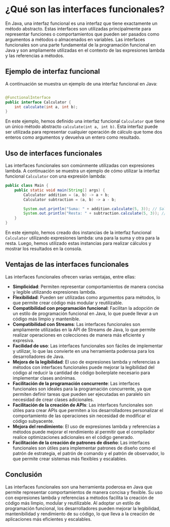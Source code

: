 # ¿Qué son las interfaces funcionales?

En Java, una interfaz funcional es una interfaz que tiene exactamente un método abstracto. Estas interfaces son
utilizadas principalmente para representar funciones o comportamientos que pueden ser pasados como argumentos a métodos
o almacenados en variables. Las interfaces funcionales son una parte fundamental de la programación funcional en Java y
son ampliamente utilizadas en el contexto de las expresiones lambda y las referencias a métodos.

## Ejemplo de interfaz funcional

A continuación se muestra un ejemplo de una interfaz funcional en Java:

```java 

@FunctionalInterface
public interface Calculator {
    int calculate(int a, int b);
}
``` 

En este ejemplo, hemos definido una interfaz funcional `Calculator` que tiene un único método abstracto `calculate(int
a, int b)`. Esta interfaz puede ser utilizada para representar cualquier operación de cálculo que tome dos enteros como
argumentos y devuelva un entero como resultado.

## Uso de interfaces funcionales

Las interfaces funcionales son comúnmente utilizadas con expresiones lambda. A continuación se muestra un ejemplo de
cómo utilizar la interfaz funcional `Calculator` con una expresión lambda:

```java
public class Main {
    public static void main(String[] args) {
        Calculator addition = (a, b) -> a + b;
        Calculator subtraction = (a, b) -> a - b;

        System.out.println("Suma: " + addition.calculate(5, 3)); // Salida: Suma: 8
        System.out.println("Resta: " + subtraction.calculate(5, 3)); // Salida: Resta: 2
    }
}
```

En este ejemplo, hemos creado dos instancias de la interfaz funcional `Calculator` utilizando expresiones lambda: una
para la suma y otra para la resta. Luego, hemos utilizado estas instancias para realizar cálculos y mostrar los
resultados en la consola.

## Ventajas de las interfaces funcionales

Las interfaces funcionales ofrecen varias ventajas, entre ellas:

- **Simplicidad**: Permiten representar comportamientos de manera concisa y legible utilizando expresiones lambda.
- **Flexibilidad**: Pueden ser utilizadas como argumentos para métodos, lo que permite crear código más modular y
  reutilizable.
- **Compatibilidad con programación funcional**: Facilitan la adopción de un estilo de programación funcional en Java,
  lo que puede llevar a un código más limpio y mantenible.
- **Compatibilidad con Streams**: Las interfaces funcionales son ampliamente utilizadas en la API de Streams de Java,
  lo que permite realizar operaciones en colecciones de manera más eficiente y expresiva.
- **Facilidad de uso**: Las interfaces funcionales son fáciles de implementar y utilizar, lo que las convierte en una
  herramienta poderosa para los desarrolladores de Java.
- **Mejora de la legibilidad**: El uso de expresiones lambda y referencias a métodos con interfaces funcionales puede
  mejorar la legibilidad del código al reducir la cantidad de código boilerplate necesario para implementar clases
  anónimas.
- **Facilitación de la programación concurrente**: Las interfaces funcionales son ideales para la programación
  concurrente, ya que permiten definir tareas que pueden ser ejecutadas en paralelo sin necesidad de crear clases
  adicionales.
- **Facilitación de la creación de APIs**: Las interfaces funcionales son útiles para crear APIs que permiten a los
  desarrolladores personalizar el comportamiento de las operaciones sin necesidad de modificar el código subyacente.
- **Mejora del rendimiento**: El uso de expresiones lambda y referencias a métodos puede mejorar el rendimiento al
  permitir que el compilador realice optimizaciones adicionales en el código generado.
- **Facilitación de la creación de patrones de diseño**: Las interfaces funcionales son útiles para implementar
  patrones de diseño como el patrón de estrategia, el patrón de comando y el patrón de observador, lo que permite crear
  sistemas más flexibles y escalables.

## Conclusión

Las interfaces funcionales son una herramienta poderosa en Java que permite representar comportamientos de manera
concisa y flexible. Su uso con expresiones lambda y referencias a métodos facilita la creación de código más limpio,
modular y reutilizable. Al adoptar un estilo de programación funcional, los desarrolladores pueden mejorar la
legibilidad, mantenibilidad y rendimiento de su código, lo que lleva a la creación de aplicaciones más eficientes y
escalables.